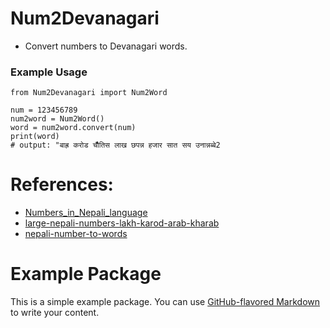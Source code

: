 # Num2Devanagari
* Convert numbers to Devanagari words.


### Example Usage
```
from Num2Devanagari import Num2Word

num = 123456789
num2word = Num2Word()
word = num2word.convert(num)
print(word)
# output: "बाह्र करोड चौँतिस लाख छपन्न हजार सात सय उनान्नब्बे2
```

# References:
* [Numbers_in_Nepali_language](https://en.wikipedia.org/wiki/Numbers_in_Nepali_language)
* [large-nepali-numbers-lakh-karod-arab-kharab](http://www.nepaliclass.com/large-nepali-numbers-lakh-karod-arab-kharab/)
* [nepali-number-to-words](https://sajanmaharjan.com.np/nepali-number-to-words/)


# Example Package

This is a simple example package. You can use
[GitHub-flavored Markdown](https://guides.github.com/features/mastering-markdown/)
to write your content.